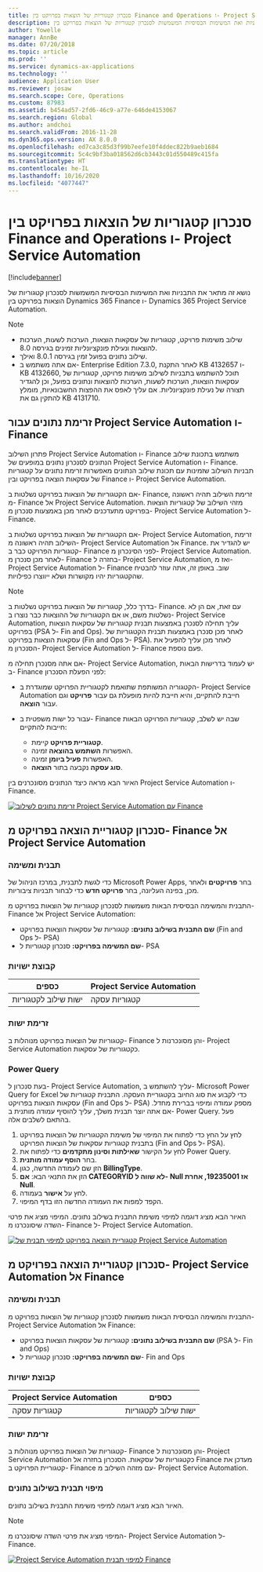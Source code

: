 ```yaml
---
title: סנכרון קטגוריות של הוצאות בפרויקט בין Finance and Operations ו- Project Service Automation
description: נושא זה מתאר את התבניות ואת המשימות הבסיסיות המשמשות לסנכרון קטגוריות של הוצאות בפרויקט בין Microsoft Dynamics 365 Finance ו- Dynamics 365 Project Service Automation.
author: Yowelle
manager: AnnBe
ms.date: 07/20/2018
ms.topic: article
ms.prod: ''
ms.service: dynamics-ax-applications
ms.technology: ''
audience: Application User
ms.reviewer: josaw
ms.search.scope: Core, Operations
ms.custom: 87983
ms.assetid: b454ad57-2fd6-46c9-a77e-646de4153067
ms.search.region: Global
ms.author: andchoi
ms.search.validFrom: 2016-11-28
ms.dyn365.ops.version: AX 8.0.0
ms.openlocfilehash: ed7ca3c85d3f99b7eefe10f4ddec822b9aeb1684
ms.sourcegitcommit: 5c4c9bf3ba018562d6cb3443c01d550489c415fa
ms.translationtype: HT
ms.contentlocale: he-IL
ms.lasthandoff: 10/16/2020
ms.locfileid: "4077447"
---
```

# <a name="synchronize-project-expense-categories-between-finance-and-operations-and-project-service-automation"></a>סנכרון קטגוריות של הוצאות בפרויקט בין Finance and Operations ו- Project Service Automation

[!include[banner](../includes/banner.md)]

נושא זה מתאר את התבניות ואת המשימות הבסיסיות המשמשות לסנכרון קטגוריות של הוצאות בפרויקט בין Dynamics 365 Finance ו- Dynamics 365 Project Service Automation.

> [!NOTE]
> - שילוב משימות פרויקט, קטגוריות של עסקאות הוצאות, הערכות לשעות, הערכות להוצאות ונעילת פונקציונליות זמינים בגירסה 8.0.
> - שילוב נתונים בפועל זמין בגירסה 8.0.1 ואילך.
> - אם אתה משתמש ב- Enterprise Edition 7.3.0, לאחר התקנת KB 4132657 ו- KB 4132660, תוכל להשתמש בתבניות לשילוב משימות פרויקט, קטגוריות של עסקאות הוצאות, הערכות לשעות, הערכות להוצאות ונתונים בפועל, וכן להגדיר תצורה של נעילת פונקציונליות. אם עליך לאפס את ההפצות החשבונאיות, מומלץ להתקין גם את KB 4131710.

## <a name="data-flow-for-project-service-automation-and-finance"></a>זרימת נתונים עבור Project Service Automation ו- Finance

פתרון השילוב Project Service Automation ו- Finance משתמש בתכונת שילוב הנתונים לסנכרון נתונים במופעים של Project Service Automation ו- Finance. תבניות השילוב שזמינות עם תכונת שילוב הנתונים מאפשרות זרימת נתונים על קטגוריות של עסקאות הוצאה בפרויקט ובין Finance ו- Project Service Automation.

אם הקטגוריות של הוצאות בפרויקט נשלטות ב- Finance, זרימת השילוב תהיה ראשונה מ- Finance אל Project Service Automation. מזהי השילוב של קטגוריות הוצאות בפרויקט מתעדכנים לאחר מכן באמצעות סנכרון מ- Project Service Automation ל- Finance.

אם הקטגוריות של הוצאות בפרויקט נשלטות ב- Project Service Automation, זרימת השילוב תהיה ראשונה מ- Project Service Automation אל Finance. יש להגדיר את קטגוריות הפרויקט כבר ב- Finance לפני הסינכרון מ- Project Service Automation. לאחר מכן סנכרן מ- Finance בחזרה ל- Project Service Automation, ואז מ- Project Service Automation ל- Finance שוב. באופן זה, אתה עוזר להבטיח שהקטגוריות יהיו מקושרות ושלא ייווצרו כפילויות.

> [!NOTE]
> בדרך כלל, קטגוריות של הוצאות בפרויקט נשלטות ב- Finance. עם זאת, אם הן לא נשלטות משם, או אם הקטגוריות של ההוצאות כבר נוצרו ב- Project Service Automation, עליך תחילה לסנכרן באמצעות תבנית קטגוריות של עסקאות הוצאות בפרויקט (PSA ל- Fin and Ops). לאחר מכן סנכרן באמצעות תבנית הקטגוריות של עסקאות הוצאות בפרויקט (Fin and Ops ל- PSA). לאחר מכן עליך להפעיל את הסנכרון מ- Project Service Automation ל- Finance פעם נוספת.
>
> אם אתה מסנכרן תחילה מ- Project Service Automation, יש לעמוד בדרישות הבאות ב- Finance לפני הפעלת הסנכרון:
>
> - הקטגוריה המשותפת שתואמת לקטגוריית הפרויקט שמוגדרת ב- Project Service Automation חייבת להתקיים, והיא חייבת להיות מופעלת גם עבור **פרויקט** וגם עבור **הוצאה**.
> - עבור כל ישות משפטית ב- Finance שבה יש לשלב, קטגוריות הפרויקט הבאות חייבות להתקיים:
>
>     - **קטגוריית פרויקט** קיימת. 
>     - האפשרות **השתמש בהוצאה** זמינה.
>     - האפשרות **פעיל ביומן** זמינה.
>     - **סוג עסקה** נקבעה בתור **הוצאה**.

האיור הבא מראה כיצד הנתונים מסונכרנים בין Project Service Automation ו- Finance.

[![זרימת נתונים לשילוב Project Service Automation עם Finance](./media/ProjectExpenseCategoriesFlow.png)](./media/ProjectExpenseCategoriesFlow.png)

## <a name="project-expense-category-synchronization-from-finance-to-project-service-automation"></a>סנכרון קטגוריית הוצאה בפרויקט מ- Finance אל Project Service Automation

### <a name="template-and-task"></a>תבנית ומשימה

כדי לגשת לתבנית, במרכז הניהול של Microsoft Power Apps, בחר **פרויקטים** ולאחר מכן, בפינה העליונה, בחר **פרויקט חדש** כדי לבחור תבניות ציבוריות.

התבנית והמשימה הבסיסית הבאות משמשות לסנכרון קטגוריות של הוצאות בפרויקט מ- Finance אל Project Service Automation:

- **שם התבנית בשילוב נתונים:** קטגוריות של עסקאות הוצאות בפרויקט (Fin and Ops ל- PSA)
- **שם המשימה בפרויקט:** סנכרון קטגוריות ל- PSA

### <a name="entity-set"></a>קבוצת ישויות

| כספים                           | Project Service Automation |
|-----------------------------------|----------------------------|
| ישות שילוב לקטגוריות | קטגוריות עסקה     |

### <a name="entity-flow"></a>זרימת ישות

קטגוריות של הוצאות בפרויקט מנוהלות ב- Finance והן מסונכרנות ל- Project Service Automation כקטגוריות של עסקאות.

### <a name="power-query"></a>Power Query

בעת סנכרון ל- Project Service Automation, עליך להשתמש ב- Microsoft Power Query for Excel כדי לקבוע את סוג החיוב בקטגוריית העסקה. התבנית קטגוריות של עסקאות הוצאות בפרויקט (Fin and Ops ל- PSA) מספק עמודה ומיפוי בברירת מחדל. אם אתה יוצר תבנית משלך, עליך להוסיף עמודה מותנית ב- Power Query. פעל בהתאם לשלבים אלה.

1. לחץ על החץ כדי לפתוח את המיפוי של משימת הקטגוריות של הוצאות בפרויקט בתבנית קטגוריות עסקאות של הוצאות הפרויקט (Fin and Ops ל- PSA).
2. לחץ על הקישור **שאילתות וסינון מתקדמים** כדי לפתוח את Power Query.
2. בחר **הוסף עמודה מותנית**.
3. הזן שם לעמודה החדשה, כגון **BillingType**.
4. הזן את התנאי הבא: **אם CATEGORYID לא שווה ל- Null אז 19235001, אחרת Null**.
5. לחץ על **אישור** בעמודה.
6. הקפד למפות את העמודה החדשה הזו בדף המיפוי.

האיור הבא מציג דוגמה למיפוי משימת התבנית בשילוב נתונים. המיפוי מציג את פרטי השדה שיסונכרנו מ- Finance ל- Project Service Automation.

[![קטגוריית הוצאה בפרויקט למיפוי תבנית של Project Service Automation](./media/ProjectExpenseCategoriesToPSAMapping.jpg)](./media/ProjectExpenseCategoriesToPSAMapping.jpg)

## <a name="project-expense-category-synchronization-from-project-service-automation-to-finance"></a>סנכרון קטגוריית הוצאה בפרויקט מ- Project Service Automation אל Finance

### <a name="template-and-task"></a>תבנית ומשימה

התבנית והמשימה הבסיסית הבאות משמשות לסנכרון קטגוריות של הוצאות בפרויקט מ- Project Service Automation אל Finance:

- **שם התבנית בשילוב נתונים:** קטגוריות של עסקאות הוצאות בפרויקט (PSA ל- Fin and Ops)
- **שם המשימה בפרויקט:** סנכרון קטגוריות ל- Fin and Ops

### <a name="entity-set"></a>קבוצת ישויות

| Project Service Automation | כספים                           |
|----------------------------|-----------------------------------|
| קטגוריות עסקה     | ישות שילוב לקטגוריות |

### <a name="entity-flow"></a>זרימת ישות

קטגוריות של הוצאות בפרויקט מנוהלות ב- Finance והן מסונכרנות ל- Project Service Automation כקטגוריות של עסקאות. הסנכרון בחזרה אל Finance מעדכן את קטגוריית הפרויקט ב- Finance עם מזהה השילוב מ- Project Service Automation.

### <a name="template-mapping-in-data-integration"></a>מיפוי תבנית בשילוב נתונים

האיור הבא מציג דוגמה למיפוי משימת התבנית בשילוב נתונים.

> [!NOTE]
> המיפוי מציג את פרטי השדה שיסונכרנו מ- Project Service Automation ל- Finance.

[![Project Service Automation למיפוי תבנית Finance](./media/ProjectExpenseCategoriesToFinOpsMapping.jpg)](./media/ProjectExpenseCategoriesToFinOpsMapping.jpg)
